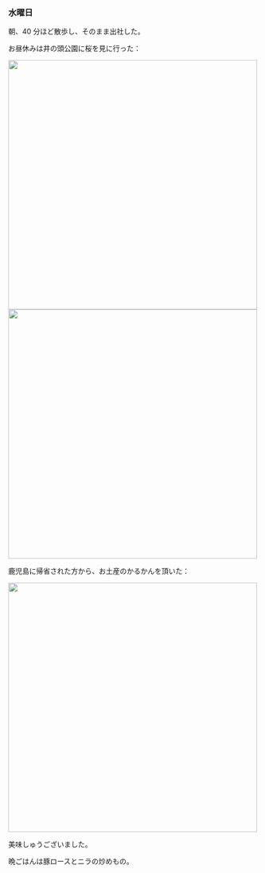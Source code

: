 ### 水曜日

朝、40 分ほど散歩し、そのまま出社した。

お昼休みは井の頭公園に桜を見に行った：

<img src="https://i.imgur.com/B3mhYG5.jpg" width="500">

<img src="https://i.imgur.com/41hx2hk.jpg" width="500">

鹿児島に帰省された方から、お土産のかるかんを頂いた：

<img src="https://i.imgur.com/2rOWuYd.jpg" width="500">

美味しゅうございました。

晩ごはんは豚ロースとニラの炒めもの。